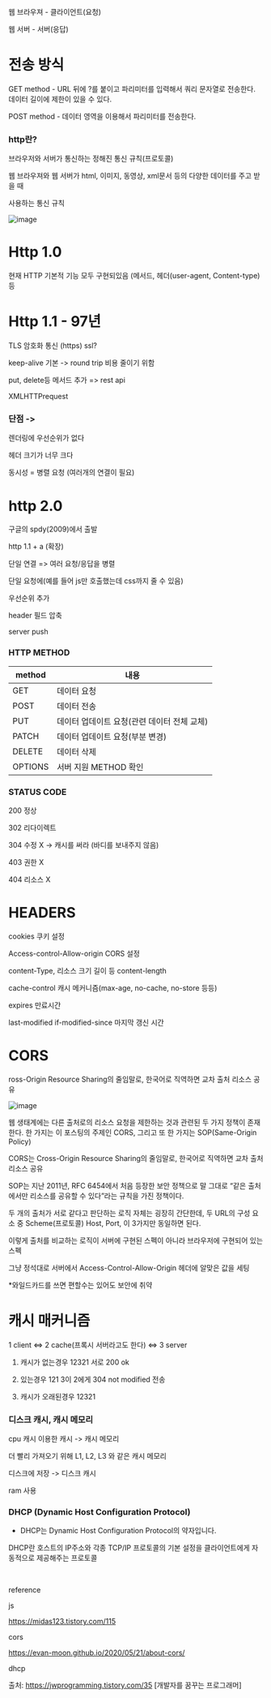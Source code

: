 웹 브라우져 - 클라이언트(요청)

웹 서버 - 서버(응답) 

# 전송 방식

GET method - URL 뒤에 ?를 붙이고 파리미터를 입력해서 쿼리 문자열로 전송한다. 데이터 길이에 제한이 있을 수 있다.

POST method - 데이터 영역을 이용해서 파리미터를 전송한다.

### http란?

브라우저와 서버가 통신하는 정해진 통신 규칙(프로토콜)

웹 브라우져와 웹 서버가 html, 이미지, 동영상, xml문서 등의 다양한 데이터를 주고 받을 때 

사용하는 통신 규칙

![image](https://user-images.githubusercontent.com/40421183/128744045-664d027d-b7e1-4241-8ac7-4e8c4b1c38ff.png)

# Http 1.0

현재 HTTP 기본적 기능 모두 구현되있음 (메서드, 헤더(user-agent, Content-type) 등

# Http 1.1 - 97년

TLS 암호화 통신 (https) ssl?

keep-alive 기본 -> round trip 비용 줄이기 위함 
 
put, delete등 메서드 추가 => rest api 

XMLHTTPrequest

### 단점 -> 

렌더링에 우선순위가 없다

헤더 크기가 너무 크다

동시성 = 병렬 요청 (여러개의 연결이 필요)

# http 2.0 

구글의 spdy(2009)에서 출발

http 1.1 + a (확장)

단일 연결 => 여러 요청/응답을 병렬

단일 요청에(예를 들어 js만 호출했는데 css까지 줄 수 있음)

우선순위 추가

header 필드 압축

server push

### HTTP METHOD 

|method|내용|
|------|---|
| GET |데이터 요청|
| POST |데이터 전송|
|PUT |데이터 업데이트 요청(관련 데이터 전체 교체)|
| PATCH |데이터 업데이트 요청(부분 변경)|
| DELETE |데이터 삭제|
| OPTIONS |서버 지원 METHOD 확인|

### STATUS CODE

200 정상

302 리다이렉트 

304 수정 X -> 캐시를 써라 (바디를 보내주지 않음)
 
403 권한 X

404 리소스 X 

# HEADERS 

cookies  쿠키 설정

Access-control-Allow-origin CORS 설정 

content-Type,  리소스 크기 길이 등
content-length

cache-control 캐시 메커니즘(max-age, no-cache, no-store 등등)

expires 만료시간

last-modified
if-modified-since   마지막 갱신 시간 


# CORS 

ross-Origin Resource Sharing의 줄임말로, 한국어로 직역하면 교차 출처 리소스 공유


![image](https://user-images.githubusercontent.com/40421183/128745918-0a1c8f8a-c70b-45d7-b536-39501471ac36.png)

웹 생태계에는 다른 출처로의 리소스 요청을 제한하는 것과 관련된 두 가지 정책이 존재한다. 한 가지는 이 포스팅의 주제인 CORS, 그리고 또 한 가지는 SOP(Same-Origin Policy)


CORS는 Cross-Origin Resource Sharing의 줄임말로, 한국어로 직역하면 교차 출처 리소스 공유

SOP는 지난 2011년, RFC 6454에서 처음 등장한 보안 정책으로 말 그대로 “같은 출처에서만 리소스를 공유할 수 있다”라는 규칙을 가진 정책이다.


두 개의 출처가 서로 같다고 판단하는 로직 자체는 굉장히 간단한데, 두 URL의 구성 요소 중 Scheme(프로토콜)
Host, Port, 이 3가지만 동일하면 된다.

이렇게 출처를 비교하는 로직이 서버에 구현된 스펙이 아니라 브라우저에 구현되어 있는 스펙


그냥 정석대로 서버에서 Access-Control-Allow-Origin 헤더에 알맞은 값을 세팅

\*와일드카드를 쓰면 편할수는 있어도 보안에 취약 


# 캐시 매커니즘


1 client <=> 2 cache(프록시 서버라고도 한다) <=> 3 server

1) 캐시가 없는경우 12321 서로 200 ok

2) 있는경우 121       3이 2에게 304 not modified 전송

3) 캐시가 오래된경우 12321

### 디스크 캐시, 캐시 메모리

cpu 캐시 이용한 캐시 -> 캐시 메모리

더 빨리 가져오기 위해 L1, L2, L3 와 같은 캐시 메모리

디스크에 저장 -> 디스크 캐시 

ram 사용


### DHCP (Dynamic Host Configuration Protocol)

- DHCP는 Dynamic Host Configuration Protocol의 약자입니다.

DHCP란 호스트의 IP주소와 각종 TCP/IP 프로토콜의 기본 설정을 클라이언트에게 자동적으로 제공해주는 프로토콜



<br>

reference 

js

https://midas123.tistory.com/115

cors

https://evan-moon.github.io/2020/05/21/about-cors/

dhcp

출처: https://jwprogramming.tistory.com/35 [개발자를 꿈꾸는 프로그래머]
